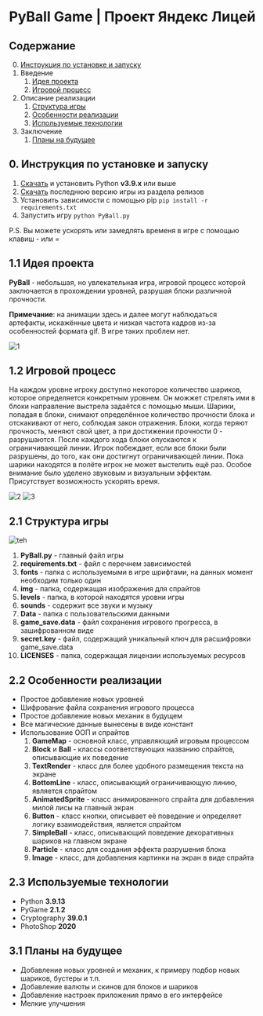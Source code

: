 # PyBall Game | Проект Яндекс Лицей

## Содержание
0. [Инструкция по установке и запуску](#0-инструкция-по-установке-и-запуску)
1.  Введение
    1.  [Идея проекта](#11-идея-проекта)
    2.  [Игровой процесс](#12-игровой-процесс)
2.  Описание реализации
    1.  [Структура игры](#21-структура-игры)
    2.  [Особенности реализации](#22-особенности-реализации)
    3.  [Используемые технологии](#23-используемые-технологии)
3.  Заключение
    1. [Планы на будущее](#31-планы-на-будущее)

## 0. Инструкция по установке и запуску
1. [Скачать](https://www.python.org/ftp/python/3.9.13/python-3.9.13-amd64.exe) и установить Python **v3.9.x** или выше
2. [Скачать](https://github.com/Data-Name-ID/PyBall/releases/tag/Releases) последнюю версию игры из раздела релизов
3. Установить зависимости с помощью pip `pip install -r requirements.txt`
4. Запустить игру `python PyBall.py`

P.S. Вы можете ускорять или замедлять временя в игре с помощью клавиш - или = 

## 1.1 Идея проекта

**PyBall** - небольшая, но увлекательная игра, игровой процесс которой заключается в прохождении уровней, разрушая блоки различной прочности.

**Примечание**: на анимации здесь и далее могут наблюдаться артефакты, искажённые цвета и низкая частота кадров из-за особенностей формата gif. В игре таких проблем нет.

![1](https://user-images.githubusercontent.com/68386017/220633947-a6fcdca9-fec8-429d-b575-a48e059dcf94.gif)

## 1.2 Игровой процесс

На каждом уровне игроку доступно некоторое количество шариков, которое определяется конкретным уровнем. Он можжет стрелять ими в блоки направление выстрела задаётся с помощью мыши. Шарики, попадая в блоки, снимают определённое количество прочности блока и отскакивают от него, соблюдая закон отражения. Блоки, когда теряют прочность, меняют свой цвет, а при достижении прочности 0 - разрушаются. После каждого хода блоки опускаются к ограничивающей линии. Игрок побеждает, если все блоки были разрушены, до того, как они достигнут ограничивающей линии. Пока шарики находятся в полёте игрок не может выстелить ещё раз. Особое внимание было уделено звуковым и визуальным эффектам. Присутствует возможность ускорять время.

![2](https://user-images.githubusercontent.com/68386017/220634055-9674eded-2d29-492f-add6-0893044f92ea.gif)
![3](https://user-images.githubusercontent.com/68386017/220634074-ce8011ba-3236-4e2b-9ee2-31488478fdea.gif)

## 2.1 Структура игры
![teh](https://user-images.githubusercontent.com/68386017/220634438-a65008e2-eb16-4175-a373-00680bba37e6.png)

1. **PyBall.py** - главный файл игры
2. **requirements.txt** - файл с перечнем зависимостей
3. **fonts** - папка с используемыми в игре шрифтами, на данных момент
необходим только один
4. **img** - папка, содержащая изображения для спрайтов
5. **levels** - папка, в которой находятся уровни игры
6. **sounds** - содержит все звуки и музыку
7. **Data** - папка с пользовательскими данными
8. **game_save.data** - файл сохранения игрового прогресса, в
зашифрованном виде
9. **secret.key** - файл, содержащий уникальный ключ для расшифровки
game_save.data
10. **LICENSES** - папка, содержащая лицензии используемых ресурсов

## 2.2 Особенности реализации
- Простое добавление новых уровней
- Шифрование файла сохранения игрового процесса
- Простое добавление новых механик в будущем
- Все магические данные вынесены в виде констант
- Использование ООП и спрайтов
    1. **GameMap** - основной класс, управляющий игровым процессом
    2. **Block** и **Ball** - классы соответствующих названию спрайтов, описывающие их поведение
    3. **TextRender** - класс для более удобного размещения текста на экране
    4. **BottomLine** - класс, описывающий ограничивающую линию, является спрайтом
    5. **AnimatedSprite** - класс анимированного спрайта для добавления милой лисы на главный экран
    6. **Button** - класс кнопки, описывает её поведение и определяет логику взаимодействия, является спрайтом
    7. **SimpleBall** - класс, описывающий поведение декоративных шариков на главном экране
    8. **Particle** - класс для создания эффекта разрушения блока
    9. **Image** - класс, для добавления картинки на экран в виде спрайта

## 2.3 Используемые технологии
- Python **3.9.13**
- PyGame **2.1.2**
- Cryptography **39.0.1**
- PhotoShop **2020**

## 3.1 Планы на будущее
- Добавление новых уровней и механик, к примеру подбор новых шариков, бустеры и т.п.
- Добавление валюты и скинов для блоков и шариков
- Добавление настроек приложения прямо в его интерфейсе
- Мелкие улучшения
